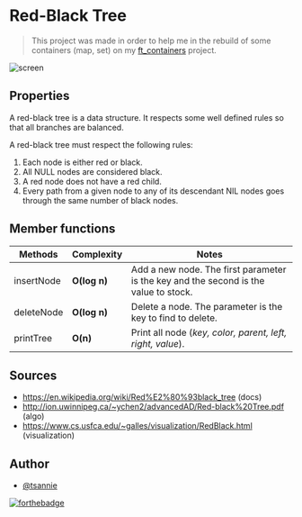 # Red-Black Tree

> This project was made in order to help me in the rebuild of some containers (map, set) on my [ft_containers](https://github.com/tsannie/ft_containers) project.

![screen](https://i.imgur.com/sJURtb1.png)

## Properties

A red-black tree is a data structure. It respects some well defined rules so that all branches are balanced.

A red-black tree must respect the following rules:

1. Each node is either red or black.
2. All NULL nodes are considered black.
3. A red node does not have a red child.
4. Every path from a given node to any of its descendant NIL nodes goes through the same number of black nodes.

## Member functions

Methods    | Complexity    | Notes 
-----------|----------------|----------
insertNode | **O(log n)**   | Add a new node. The first parameter is the key and the second is the value to stock. 
deleteNode | **O(log n)**   | Delete a node. The parameter is the key to find to delete. 
printTree  |   **O(n)**     | Print all node (*key, color, parent, left, right, value*).

## Sources

- https://en.wikipedia.org/wiki/Red%E2%80%93black_tree (docs)
- http://ion.uwinnipeg.ca/~ychen2/advancedAD/Red-black%20Tree.pdf (algo)
- https://www.cs.usfca.edu/~galles/visualization/RedBlack.html (visualization)

## Author

* [@tsannie](https://github.com/tsannie)

[![forthebadge](https://forthebadge.com/images/badges/made-with-c-plus-plus.svg)](https://forthebadge.com)
